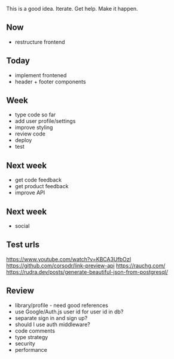 This is a good idea. 
Iterate. Get help. Make it happen.

## Now 
- restructure frontend

## Today 
- implement frontened
- header + footer components 

## Week  
- type code so far 
- add user profile/settings 
- improve styling 
- review code 
- deploy 
- test

## Next week 
- get code feedback 
- get product feedback 
- improve API 

## Next week 
- social 

## Test urls 
https://www.youtube.com/watch?v=KBCA3UfbOzI 
https://github.com/corsodr/link-preview-api 
https://rauchg.com/ 
https://rudra.dev/posts/generate-beautiful-json-from-postgresql/

## Review 
- library/profile - need good references 
- use Google/Auth.js user id for user id in db?
- separate sign in and sign up?
- should I use auth middleware? 
- code comments 
- type strategy 
- security
- performance 